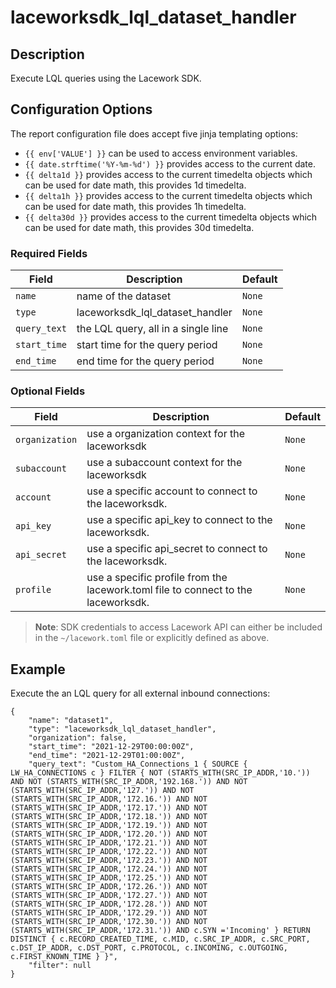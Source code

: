 # laceworksdk_lql_dataset_handler

## Description

Execute LQL queries using the Lacework SDK.

## Configuration Options

The report configuration file does accept five jinja templating options: 

* `{{ env['VALUE'] }}` can be used to access environment variables.
* `{{ date.strftime('%Y-%m-%d') }}` provides access to the current date.
* `{{ delta1d }}` provides access to the current timedelta objects which can be used for date math, this provides 1d timedelta.
* `{{ delta1h }}` provides access to the current timedelta objects which can be used for date math, this provides 1h timedelta.
* `{{ delta30d }}` provides access to the current timedelta objects which can be used for date math, this provides 30d timedelta.

### Required Fields

| Field | Description | Default |
|-------|-------------|---------|
|`name` | name of the dataset | `None` |
|`type` | laceworksdk_lql_dataset_handler | `None` |
|`query_text` | the LQL query, all in a single line | `None` |
|`start_time` | start time for the query period | `None` |
|`end_time` | end time for the query period | `None` |

### Optional Fields

| Field | Description | Default |
|-------|-------------|---------|
|`organization` | use a organization context for the laceworksdk | `None` |
|`subaccount` | use a subaccount context for the laceworksdk | `None` |
|`account` | use a specific account to connect to the laceworksdk. | `None` |
|`api_key` | use a specific api_key to connect to the laceworksdk. | `None` |
|`api_secret` | use a specific api_secret to connect to the laceworksdk. | `None` |
|`profile` | use a specific profile from the lacework.toml file to connect to the laceworksdk. | `None` |

> **Note**: SDK credentials to access Lacework API can either be included in the `~/lacework.toml` file or explicitly defined as above.

## Example

Execute the an LQL query for all external inbound connections:

```
{
    "name": "dataset1",
    "type": "laceworksdk_lql_dataset_handler",
    "organization": false,
    "start_time": "2021-12-29T00:00:00Z",
    "end_time": "2021-12-29T01:00:00Z",
    "query_text": "Custom_HA_Connections_1 { SOURCE { LW_HA_CONNECTIONS c } FILTER { NOT (STARTS_WITH(SRC_IP_ADDR,'10.')) AND NOT (STARTS_WITH(SRC_IP_ADDR,'192.168.')) AND NOT (STARTS_WITH(SRC_IP_ADDR,'127.')) AND NOT (STARTS_WITH(SRC_IP_ADDR,'172.16.')) AND NOT (STARTS_WITH(SRC_IP_ADDR,'172.17.')) AND NOT (STARTS_WITH(SRC_IP_ADDR,'172.18.')) AND NOT (STARTS_WITH(SRC_IP_ADDR,'172.19.')) AND NOT (STARTS_WITH(SRC_IP_ADDR,'172.20.')) AND NOT (STARTS_WITH(SRC_IP_ADDR,'172.21.')) AND NOT (STARTS_WITH(SRC_IP_ADDR,'172.22.')) AND NOT (STARTS_WITH(SRC_IP_ADDR,'172.23.')) AND NOT (STARTS_WITH(SRC_IP_ADDR,'172.24.')) AND NOT (STARTS_WITH(SRC_IP_ADDR,'172.25.')) AND NOT (STARTS_WITH(SRC_IP_ADDR,'172.26.')) AND NOT (STARTS_WITH(SRC_IP_ADDR,'172.27.')) AND NOT (STARTS_WITH(SRC_IP_ADDR,'172.28.')) AND NOT (STARTS_WITH(SRC_IP_ADDR,'172.29.')) AND NOT (STARTS_WITH(SRC_IP_ADDR,'172.30.')) AND NOT (STARTS_WITH(SRC_IP_ADDR,'172.31.')) AND c.SYN ='Incoming' } RETURN DISTINCT { c.RECORD_CREATED_TIME, c.MID, c.SRC_IP_ADDR, c.SRC_PORT, c.DST_IP_ADDR, c.DST_PORT, c.PROTOCOL, c.INCOMING, c.OUTGOING, c.FIRST_KNOWN_TIME } }",
    "filter": null
}
````
